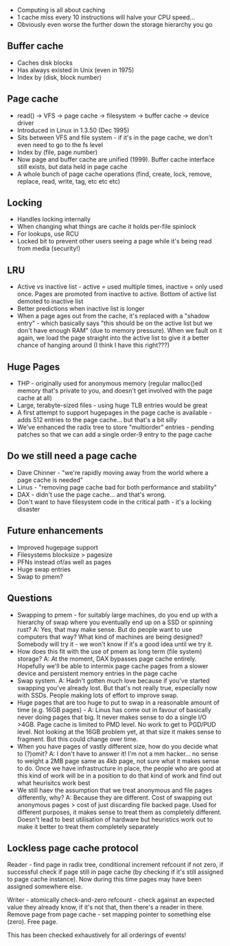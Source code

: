 * Computing is all about caching
* 1 cache miss every 10 instructions will halve your CPU speed...
* Obviously even worse the further down the storage hierarchy you go


Buffer cache
------------

* Caches disk blocks
* Has always existed in Unix (even in 1975)
* Index by (disk, block number)

Page cache
----------

* read() -> VFS -> page cache -> filesystem -> buffer cache -> device driver
* Introduced in Linux in 1.3.50 (Dec 1995)
* Sits between VFS and file system - if it's in the page cache, we don't even need to go to the fs level
* Index by (file, page number)
* Now page and buffer cache are unified (1999). Buffer cache interface still exists, but data held in page cache
* A whole bunch of page cache operations (find, create, lock, remove, replace, read, write, tag, etc etc etc)

Locking
-------

* Handles locking internally
* When changing what things are cache it holds per-file spinlock
* For lookups, use RCU
* Locked bit to prevent other users seeing a page while it's being read from media (security!)

LRU
---

* Active vs inactive list - active = used multiple times, inactive = only used once. Pages are promoted from inactive to active. Bottom of active list demoted to inactive list
* Better predictions when inactive list is longer
* When a page ages out from the cache, it's replaced with a "shadow entry" - which basically says "this should be on the active list but we don't have enough RAM" (due to memory pressure). When we fault on it again, we load the page straight into the active list to give it a better chance of hanging around (I think I have this right???)

Huge Pages
----------

* THP - originally used for anonymous memory (regular malloc()ed memory that's private to you, and doesn't get involved with the page cache at all)
* Large, terabyte-sized files - using huge TLB entries would be great
* A first attempt to support hugepages in the page cache is available - adds 512 entries to the page cache... but that's a bit silly
* We've enhanced the radix tree to store "multiorder" entries - pending patches so that we can add a single order-9 entry to the page cache

Do we still need a page cache
-----------------------------

* Dave Chinner - "we're rapidly moving away from the world where a page cache is needed"
* Linus - "removing page cache bad for both performance and stability"
* DAX - didn't use the page cache... and that's wrong.
* Don't want to have filesystem code in the critical path - it's a locking disaster

Future enhancements
-------------------

* Improved hugepage support
* Filesystems blocksize > pagesize
* PFNs instead of/as well as pages
* Huge swap entries
* Swap to pmem?

Questions
---------

* Swapping to pmem - for suitably large machines, do you end up with a hierarchy of swap where you eventually end up on a SSD or spinning rust? A: Yes, that may make sense. But do people want to use computers that way? What kind of machines are being designed? Somebody will try it - we won't know if it's a good idea until we try it.
* How does this fit with the use of pmem as long term (file system) storage? A: At the moment, DAX bypasses page cache entirely. Hopefully we'll be able to intermix page cache pages from a slower device and persistent memory entries in the page cache
* Swap system. A: Hadn't gotten much love because if you've started swapping you've already lost. But that's not really true, especially now with SSDs. People making lots of effort to improve swap.
* Huge pages that are too huge to put to swap in a reasonable amount of time (e.g. 16GB pages) - A: Linus has come out in favour of basically never doing pages that big. It never makes sense to do a single I/O >4GB. Page cache is limited to PMD level. No work to get to PGD/PUD level. Not looking at the 16GB problem yet, at that size it makes sense to fragment. But this could change over time.
* When you have pages of vastly different size, how do you decide what to (?)omit? A: I don't have to answer it! I'm not a mm hacker... no sense to weight a 2MB page same as 4kb page, not sure what it makes sense to do. Once we have infrastructure in place, the people who are good at this kind of work will be in a position to do that kind of work and find out what heurisitcs work best
* We still haev the assumption that we treat anonymous and file pages differently, why? A: Because they are different. Cost of swapping out anonymous pages > cost of just discarding file backed page. Used for different purposes, it makes sense to treat them as completely different. Doesn't lead to best utilisation of hardware but heuristics work out to make it better to treat them completely separately

Lockless page cache protocol
----------------------------

Reader - find page in radix tree, conditional increment refcount if not zero, if successful check if page still in page cache (by checking if it's still assigned to page cache instance). Now during this time pages may have been assigned somewhere else.

Writer - atomically check-and-zero refcount - check against an expected value they already know, if it's not that, then there's a reader in there. Remove page from page cache - set mapping pointer to something else (zero). Free page.

This has been checked exhaustively for all orderings of events!
